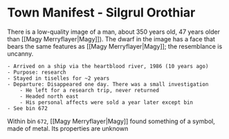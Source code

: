# Town Manifest - Silgrul Orothiar

There is a low-quality image of a man, about 350 years old, 47 years older than [[Magy Merryflayer|Magy]]). The dwarf in the image has a face that bears the same features as [[Magy Merryflayer|Magy]]; the resemblance is uncanny.

```
- Arrived on a ship via the heartblood river, 1986 (10 years ago)
- Purpose: research
- Stayed in tiselles for ~2 years
- Departure: Disappeared one day. There was a small investigation
    - He left for a research trip, never returned
    - Headed north east
    - His personal affects were sold a year later except bin
- See bin 672
```

Within bin `672`, [[Magy Merryflayer|Magy]] found something of a symbol, made of metal.  Its properties are unknown